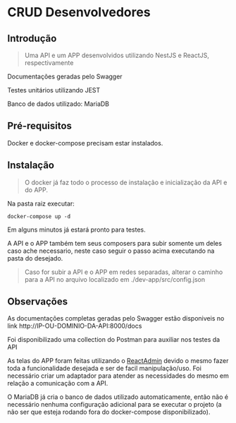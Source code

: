 # CRUD Desenvolvedores

## Introdução

> Uma API e um APP desenvolvidos utilizando NestJS e ReactJS, respectivamente

Documentações geradas pelo Swagger

Testes unitários utilizando JEST

Banco de dados utilizado: MariaDB

## Pré-requisitos

Docker e docker-compose precisam estar instalados.

## Instalação

> O docker já faz todo o processo de instalação e inicialização da API e do APP.

Na pasta raiz executar:

```
docker-compose up -d
```

Em alguns minutos já estará pronto para testes.

A API e o APP também tem seus composers para subir somente um deles caso ache necessario, neste caso seguir o passo acima  executando na pasta do desejado.

> Caso for subir a API e o APP em redes separadas, alterar o caminho para a API no arquivo localizado em ./dev-app/src/config.json

## Observações

As documentações completas geradas pelo Swagger estão disponiveis no link http://IP-OU-DOMINIO-DA-API:8000/docs

Foi disponibilizado uma collection do Postman para auxiliar nos testes da API

As telas do APP foram feitas utilizando o [ReactAdmin](https://marmelab.com/react-admin/) devido o mesmo fazer toda a funcionalidade desejada e ser de facil manipulação/uso. Foi necessário criar um adaptador para atender as necessidades do mesmo em relação a comunicação com a API.

O MariaDB já cria o banco de dados utilizado automaticamente, então não é necessário nenhuma configuração adicional para se executar o projeto (a não ser que esteja rodando fora do docker-compose disponibilizado).
